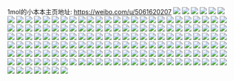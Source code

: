1mol的小本本主页地址: https://weibo.com/u/5061620207 
![](https://wx4.sinaimg.cn/mw2000/005wy2DBgy1h94xm6lafhj30u00migr0.jpg) 
![](https://wx4.sinaimg.cn/mw2000/005wy2DBgy1h94xm5lldaj30u00mjju6.jpg) 
![](https://wx4.sinaimg.cn/mw2000/005wy2DBgy1h94xm7ub96j31400u0wnc.jpg) 
![](https://wx4.sinaimg.cn/mw2000/005wy2DBgy1h8xfyqvui4j30yi0k30xw.jpg) 
![](https://wx4.sinaimg.cn/mw2000/005wy2DBgy1h8xfyq62rhj30yi1767f4.jpg) 
![](https://wx4.sinaimg.cn/mw2000/005wy2DBgy1h8xfythjdqj30yi1nuu0x.jpg) 
![](https://wx4.sinaimg.cn/mw2000/005wy2DBgy1h8xfytystoj30gi0p80un.jpg) 
![](https://wx4.sinaimg.cn/mw2000/005wy2DBgy1h8s6e0383lj30vd15t13z.jpg) 
![](https://wx4.sinaimg.cn/mw2000/005wy2DBgy1h8q09yn65cj30yi19ldp5.jpg) 
![](https://wx4.sinaimg.cn/mw2000/005wy2DBgy1h8k3flqgyuj32c0340e82.jpg) 
![](https://wx4.sinaimg.cn/mw2000/005wy2DBgy1h8k3fro3ujj33404o07wl.jpg) 
![](https://wx4.sinaimg.cn/mw2000/005wy2DBgy1h8juiyo4krj30zi1be1fb.jpg) 
![](https://wx4.sinaimg.cn/mw2000/005wy2DBgy1h8ezf9k87oj34805mohdw.jpg) 
![](https://wx4.sinaimg.cn/mw2000/005wy2DBgy1h8ezfogazaj36bi4qnnph.jpg) 
![](https://wx4.sinaimg.cn/mw2000/005wy2DBgy1h8ezff6jp4j34eo340hdv.jpg) 
![](https://wx4.sinaimg.cn/mw2000/005wy2DBgy1h8ezf2khepj33cx2dckjl.jpg) 
![](https://wx4.sinaimg.cn/mw2000/005wy2DBgy1h8ezftb4mgj34eo340npe.jpg) 
![](https://wx4.sinaimg.cn/mw2000/005wy2DBgy1h8ezfx234sj335s1kwe81.jpg) 
![](https://wx4.sinaimg.cn/mw2000/005wy2DBgy1h8ezg4tpqsj34eo340e82.jpg) 
![](https://wx4.sinaimg.cn/mw2000/005wy2DBgy1h8ezgckf2qj34eo3404qs.jpg) 
![](https://wx4.sinaimg.cn/mw2000/005wy2DBgy1h8ezgp0hkyj347p35s1l1.jpg) 
![](https://wx4.sinaimg.cn/mw2000/005wy2DBgy1h8d4mh95u7j32572uxu0z.jpg) 
![](https://wx4.sinaimg.cn/mw2000/005wy2DBgy1h8d4m17sh7j31341kvqqe.jpg) 
![](https://wx4.sinaimg.cn/mw2000/005wy2DBgy1h84o5g4iezj33402c0u0z.jpg) 
![](https://wx4.sinaimg.cn/mw2000/005wy2DBgy1h7z8js6innj30vd15tqgs.jpg) 
![](https://wx4.sinaimg.cn/mw2000/005wy2DBgy1h7x25twbesj322o0yi4mh.jpg) 
![](https://wx4.sinaimg.cn/mw2000/005wy2DBgy1h7upcqzpzkj30sl0jun3q.jpg) 
![](https://wx4.sinaimg.cn/mw2000/005wy2DBgy1h7upbm1fv2j32c02psu0x.jpg) 
![](https://wx4.sinaimg.cn/mw2000/005wy2DBgy1h7upbnc6t4j32c02smx6p.jpg) 
![](https://wx4.sinaimg.cn/mw2000/005wy2DBgy1h7l66y1f6nj30tt1rx7eu.jpg) 
![](https://wx4.sinaimg.cn/mw2000/005wy2DBgy1h7l6725wipj30ty1t8ke7.jpg) 
![](https://wx4.sinaimg.cn/mw2000/005wy2DBgy1h7cq73xkllj30tv0tmakp.jpg) 
![](https://wx4.sinaimg.cn/mw2000/005wy2DBgy1h7cq720qu2j30yi22oqv5.jpg) 
![](https://wx4.sinaimg.cn/mw2000/005wy2DBgy1h79priqol7j30u0140am8.jpg) 
![](https://wx4.sinaimg.cn/mw2000/005wy2DBgy1h79prc4t4qj31400u0wme.jpg) 
![](https://wx4.sinaimg.cn/mw2000/005wy2DBgy1h79pregxgyj30u01407bp.jpg) 
![](https://wx4.sinaimg.cn/mw2000/005wy2DBgy1h79prbeeekj30u01400zn.jpg) 
![](https://wx4.sinaimg.cn/mw2000/005wy2DBgy1h79pr9e1ssj30u0140tci.jpg) 
![](https://wx4.sinaimg.cn/mw2000/005wy2DBgy1h79prai7twj30zr0u0wg7.jpg) 
![](https://wx4.sinaimg.cn/mw2000/005wy2DBgy1h79prf5i1wj30u0140n3s.jpg) 
![](https://wx4.sinaimg.cn/mw2000/005wy2DBgy1h79prhua1uj30u0140121.jpg) 
![](https://wx4.sinaimg.cn/mw2000/005wy2DBgy1h79prcvkttj30u0140ah3.jpg) 
![](https://wx4.sinaimg.cn/mw2000/005wy2DBgy1h71cglpzxaj31400u07gt.jpg) 
![](https://wx4.sinaimg.cn/mw2000/005wy2DBgy1h6vu2zz1adj335r2g2qv5.jpg) 
![](https://wx4.sinaimg.cn/mw2000/005wy2DBgy1h6itdzodx3j30u0140wia.jpg) 
![](https://wx4.sinaimg.cn/mw2000/005wy2DBgy1h6ite0iobfj30u0140q61.jpg) 
![](https://wx4.sinaimg.cn/mw2000/005wy2DBgy1h662oqk27qj31400u0dop.jpg) 
![](https://wx4.sinaimg.cn/mw2000/005wy2DBgy1h662orl9zej30u0140jta.jpg) 
![](https://wx4.sinaimg.cn/mw2000/005wy2DBgy1h662osb1kpj30u0140mz5.jpg) 
![](https://wx4.sinaimg.cn/mw2000/005wy2DBgy1h646ewakdsj30u0140mxz.jpg) 
![](https://wx4.sinaimg.cn/mw2000/005wy2DBgy1h646evkm7lj30u0140417.jpg) 
![](https://wx4.sinaimg.cn/mw2000/005wy2DBgy1h645yoidwpj30u0140q4d.jpg) 
![](https://wx4.sinaimg.cn/mw2000/005wy2DBgy1h5w4e82xqfj30es0ilt8s.jpg) 
![](https://wx4.sinaimg.cn/mw2000/005wy2DBgy1h5i6ritdz1j31sc25k7wh.jpg) 
![](https://wx4.sinaimg.cn/mw2000/005wy2DBgy1h5i6rjp1rhj31sc28k7wh.jpg) 
![](https://wx4.sinaimg.cn/mw2000/005wy2DBgy1h5i6rmgycrj33402c07wj.jpg) 
![](https://wx4.sinaimg.cn/mw2000/005wy2DBgy1h5i6rhvt9vj32c0340u0y.jpg) 
![](https://wx4.sinaimg.cn/mw2000/005wy2DBgy1h5i6rpefhpj33402c0u0y.jpg) 
![](https://wx4.sinaimg.cn/mw2000/005wy2DBgy1h5i6rrvrbij33402c0e82.jpg) 
![](https://wx4.sinaimg.cn/mw2000/005wy2DBgy1h5i6rverlrj33402c04qr.jpg) 
![](https://wx4.sinaimg.cn/mw2000/005wy2DBgy1h5i6rwf41qj31160ua48i.jpg) 
![](https://wx4.sinaimg.cn/mw2000/005wy2DBgy1h5i6tb4e21j30tz1j215i.jpg) 
![](https://wx4.sinaimg.cn/mw2000/005wy2DBgy1h5ho7b3tn0j31400u0gvr.jpg) 
![](https://wx4.sinaimg.cn/mw2000/005wy2DBgy1h5gxk92usuj30xz0u0dhq.jpg) 
![](https://wx4.sinaimg.cn/mw2000/005wy2DBgy1h5fvvcy4fgj30uo09smzm.jpg) 
![](https://wx4.sinaimg.cn/mw2000/005wy2DBgy1h5fvvgis17j30ps0id416.jpg) 
![](https://wx4.sinaimg.cn/mw2000/005wy2DBgy1h5fvvh35p5j30q90d7whe.jpg) 
![](https://wx4.sinaimg.cn/mw2000/005wy2DBgy1h5fvvg00rsj30um0lux1s.jpg) 
![](https://wx4.sinaimg.cn/mw2000/005wy2DBgy1h5fvve6ptwj30v30m1e2c.jpg) 
![](https://wx4.sinaimg.cn/mw2000/005wy2DBgy1h5fvvhgxq8j30fy085gm5.jpg) 
![](https://wx4.sinaimg.cn/mw2000/005wy2DBgy1h5fvvf311lj30sd0sgayi.jpg) 
![](https://wx4.sinaimg.cn/mw2000/005wy2DBgy1h4zoypuknxj30yi0xzqb5.jpg) 
![](https://wx4.sinaimg.cn/mw2000/005wy2DBgy1h4ulswlzbmj30u0140aee.jpg) 
![](https://wx4.sinaimg.cn/mw2000/005wy2DBgy1h4rhx8yiujj31bb1r3dxw.jpg) 
![](https://wx4.sinaimg.cn/mw2000/005wy2DBgy1h4rhz7ynwhj31s035sqv5.jpg) 
![](https://wx4.sinaimg.cn/mw2000/005wy2DBgy1h4rhx8ct4zj31bb1r37n8.jpg) 
![](https://wx4.sinaimg.cn/mw2000/005wy2DBgy1h37wnefnysj30u314re81.jpg) 
![](https://wx4.sinaimg.cn/mw2000/005wy2DBgy1h2h7kglvxvj31kw2097wh.jpg) 
![](https://wx4.sinaimg.cn/mw2000/005wy2DBgy1h2dx6v9hp6j30yi1cpaql.jpg) 
![](https://wx4.sinaimg.cn/mw2000/005wy2DBgy1h2dx6xd1daj30yi1nue35.jpg) 
![](https://wx4.sinaimg.cn/mw2000/005wy2DBgy1h2dx6vwcvgj30yi1bz4f5.jpg) 
![](https://wx4.sinaimg.cn/mw2000/005wy2DBgy1h2dx6uh1zpj30sg0scwo5.jpg) 
![](https://wx4.sinaimg.cn/mw2000/005wy2DBgy1h1xu0z2cwuj30yi22ou0x.jpg) 
![](https://wx4.sinaimg.cn/mw2000/005wy2DBgy1h0xh3j50j9j30tw0stwmw.jpg) 
![](https://wx4.sinaimg.cn/mw2000/005wy2DBgy1h0pzkhawmzj31g11fekad.jpg) 
![](https://wx4.sinaimg.cn/mw2000/005wy2DBgy1h0m72qegyvj30g40jp0ue.jpg) 
![](https://wx4.sinaimg.cn/mw2000/005wy2DBgy1h0bmqf4amnj30yi1q9ncf.jpg) 
![](https://wx4.sinaimg.cn/mw2000/005wy2DBgy1h0at16kjboj305e05aaa2.jpg) 
![](https://wx4.sinaimg.cn/mw2000/005wy2DBgy1gzuribq6juj335r4qnx6q.jpg) 
![](https://wx4.sinaimg.cn/mw2000/005wy2DBgy1gzuri976xsj335r4qnu0y.jpg) 
![](https://wx4.sinaimg.cn/mw2000/005wy2DBgy1gyht7yhs1gj30ld1il43e.jpg) 
![](https://wx4.sinaimg.cn/mw2000/005wy2DBgy1gw367l5sgnj33402c0npd.jpg) 
![](https://wx4.sinaimg.cn/mw2000/005wy2DBgy1gw367lkbjuj30om3ahqbw.jpg) 
![](https://wx4.sinaimg.cn/mw2000/005wy2DBgy1gw0vl66ow8j30yh1jo13p.jpg) 
![](https://wx4.sinaimg.cn/mw2000/005wy2DBgy1gw0vl5bl0rj30yi6r41kx.jpg) 
![](https://wx4.sinaimg.cn/mw2000/005wy2DBgy1gufvikh2gtj60yi1n6dm402.jpg) 
![](https://wx4.sinaimg.cn/mw2000/005wy2DBgy1gufvijqtqzj62c03407wj02.jpg) 
![](https://wx4.sinaimg.cn/mw2000/005wy2DBgy1guccfnejunj63402c0x6q02.jpg) 
![](https://wx4.sinaimg.cn/mw2000/005wy2DBgy1gu8edqp3rej60q509s0ug02.jpg) 
![](https://wx4.sinaimg.cn/mw2000/005wy2DBgy1gtwjdq1o0hj62c0340kjm02.jpg) 
![](https://wx4.sinaimg.cn/mw2000/005wy2DBgy1gtsvg1zqc6j63402c07wj02.jpg) 
![](https://wx4.sinaimg.cn/mw2000/005wy2DBgy1gtsvgawd3jj62c0340b2b02.jpg) 
![](https://wx4.sinaimg.cn/mw2000/005wy2DBgy1gtsvfnhdwcj62c0340kjl02.jpg) 
![](https://wx4.sinaimg.cn/mw2000/005wy2DBgy1gtsvgqwnylj63402c07wj02.jpg) 
![](https://wx4.sinaimg.cn/mw2000/005wy2DBgy1gtsvh5y8pgj62c0340kjn02.jpg) 
![](https://wx4.sinaimg.cn/mw2000/005wy2DBgy1gtsvi4d4lpj623d2wrqv502.jpg) 
![](https://wx4.sinaimg.cn/mw2000/005wy2DBgy1gtsvi8nne6j61if1if7p702.jpg) 
![](https://wx4.sinaimg.cn/mw2000/005wy2DBgy1gtsvjac2z0j62c0340u0y02.jpg) 
![](https://wx4.sinaimg.cn/mw2000/005wy2DBgy1gtsvigojtsj62c0340hdu02.jpg) 
![](https://wx4.sinaimg.cn/mw2000/005wy2DBgy1gtsvhjqphmj61sc2dsnpd02.jpg) 
![](https://wx4.sinaimg.cn/mw2000/005wy2DBgy1gtsvis0qjcj61i022m4qp02.jpg) 
![](https://wx4.sinaimg.cn/mw2000/005wy2DBgy1gtsvhxqgpqj61sc2dskjl02.jpg) 
![](https://wx4.sinaimg.cn/mw2000/005wy2DBgy1gtsvim9qwxj62ds1sg1kx02.jpg) 
![](https://wx4.sinaimg.cn/mw2000/005wy2DBgy1gt87osugbzj30yi186tip.jpg) 
![](https://wx4.sinaimg.cn/mw2000/005wy2DBgy1gt0dp6zj95j31r31bbu04.jpg) 
![](https://wx4.sinaimg.cn/mw2000/005wy2DBgy1gt0dp4oyk6j31r31bbnei.jpg) 
![](https://wx4.sinaimg.cn/mw2000/005wy2DBgy1gt0dp59hjdj31in1ink2u.jpg) 
![](https://wx4.sinaimg.cn/mw2000/005wy2DBgy1gt0dp60c6fj31in1in4k9.jpg) 
![](https://wx4.sinaimg.cn/mw2000/005wy2DBgy1gt0dp7g803j310w0u0wgq.jpg) 
![](https://wx4.sinaimg.cn/mw2000/005wy2DBgy1gsl2bfvj3cj32c02c0kjm.jpg) 
![](https://wx4.sinaimg.cn/mw2000/005wy2DBgy1gse9t98z8xj30uj15bju5.jpg) 
![](https://wx4.sinaimg.cn/mw2000/005wy2DBgy1gs2ywg4n5zj32c0340kjl.jpg) 
![](https://wx4.sinaimg.cn/mw2000/005wy2DBgy1gs2ywd0pq0j33402c0x6p.jpg) 
![](https://wx4.sinaimg.cn/mw2000/005wy2DBgy1gs2ywixiyjj32c0340qv5.jpg) 
![](https://wx4.sinaimg.cn/mw2000/005wy2DBgy1gs2ywlb1caj33402c04qq.jpg) 
![](https://wx4.sinaimg.cn/mw2000/005wy2DBgy1gry7yyfowrj30vc15sqgv.jpg) 
![](https://wx4.sinaimg.cn/mw2000/005wy2DBgy1gry7yxzjddj61f717m1el02.jpg) 
![](https://wx4.sinaimg.cn/mw2000/005wy2DBly1gpsz5wsbt4j30yi1pm4qp.jpg) 
![](https://wx4.sinaimg.cn/mw2000/005wy2DBly1gozty4v7ltj31o01o0b29.jpg) 
![](https://wx4.sinaimg.cn/mw2000/005wy2DBly1gozty3ywjlj31o01o0b29.jpg) 
![](https://wx4.sinaimg.cn/mw2000/005wy2DBly1gobmelz8rcj31o01o0qv5.jpg) 
![](https://wx4.sinaimg.cn/mw2000/005wy2DBly1go9w8y2djyj30yi1t2qpl.jpg) 
![](https://wx4.sinaimg.cn/mw2000/005wy2DBly1go9weut1h4j30yi32z7vr.jpg) 
![](https://wx4.sinaimg.cn/mw2000/005wy2DBly1go9w8yep39j30u00u0win.jpg) 
![](https://wx4.sinaimg.cn/mw2000/005wy2DBly1go4jopllkqj32c03404qp.jpg) 
![](https://wx4.sinaimg.cn/mw2000/005wy2DBly1go4joqjuf6j32c0340e59.jpg) 
![](https://wx4.sinaimg.cn/mw2000/005wy2DBly1gly7ibb49uj30zk1ff7fe.jpg) 
![](https://wx4.sinaimg.cn/mw2000/005wy2DBly1giq2x59a9vj30s63401db.jpg) 
![](https://wx4.sinaimg.cn/mw2000/005wy2DBly1gijdpebiz4j33401tl1a8.jpg) 
![](https://wx4.sinaimg.cn/mw2000/005wy2DBly1ghv855dhovj32c03404qq.jpg) 
![](https://wx4.sinaimg.cn/mw2000/005wy2DBly1gdqzyusttsj33402c0hdu.jpg) 
![](https://wx4.sinaimg.cn/mw2000/005wy2DBly1gdqzyy7097j33402c0b2a.jpg) 
![](https://wx4.sinaimg.cn/mw2000/005wy2DBly1gdqzz1xhahj33402c01ky.jpg) 
![](https://wx4.sinaimg.cn/mw2000/005wy2DBly1gdfqwjfaimj30v70m5118.jpg) 
![](https://wx4.sinaimg.cn/mw2000/005wy2DBly1gcz73d7yudj30tr0ofdsd.jpg) 
![](https://wx4.sinaimg.cn/mw2000/005wy2DBly1gcz73cm5ofj30yi0ty18x.jpg) 
![](https://wx4.sinaimg.cn/mw2000/005wy2DBly1gcti6nxda0j30u81mxanp.jpg) 
![](https://wx4.sinaimg.cn/mw2000/005wy2DBly1gcti6ok3dqj30u61j916c.jpg) 
![](https://wx4.sinaimg.cn/mw2000/005wy2DBly1gcti6pq5evj32c02c0hdt.jpg) 
![](https://wx4.sinaimg.cn/mw2000/005wy2DBly1gau6osxxlij324r0rv7t2.jpg) 
![](https://wx4.sinaimg.cn/mw2000/005wy2DBgy1g9jfoz28l3j32c0340kjn.jpg) 
![](https://wx4.sinaimg.cn/mw2000/005wy2DBgy1g94r63qrdtj31o01o0b2a.jpg) 
![](https://wx4.sinaimg.cn/mw2000/005wy2DBly1g919b8lmdfj32c0340qv5.jpg) 
![](https://wx4.sinaimg.cn/mw2000/005wy2DBly1g8hk8ffhpxj30yi06egn6.jpg) 
![](https://wx4.sinaimg.cn/mw2000/005wy2DBly1g7dzgpm7mtj30j60wz0vu.jpg) 
![](https://wx4.sinaimg.cn/mw2000/005wy2DBly1fz9ymayeyij30ku0mvadi.jpg) 
![](https://wx4.sinaimg.cn/mw2000/005wy2DBly1fyeiaemb7pj32io1w04qs.jpg) 
![](https://wx4.sinaimg.cn/mw2000/005wy2DBly1fwxgccsn4lj30ku0jt77a.jpg) 
![](https://wx4.sinaimg.cn/mw2000/005wy2DBly1fwgaemwpdwj30ku0hyk6i.jpg) 
![](https://wx4.sinaimg.cn/mw2000/005wy2DBly1fwce5xtpnjj32c02c0npd.jpg) 
![](https://wx4.sinaimg.cn/mw2000/005wy2DBly1fwce78lepnj31sg1sg4qs.jpg) 
![](https://wx4.sinaimg.cn/mw2000/005wy2DBly1fwce92h4jxj31sg1sg7wk.jpg) 
![](https://wx4.sinaimg.cn/mw2000/005wy2DBly1ft41en8qf8j30zk1hcqe6.jpg) 
